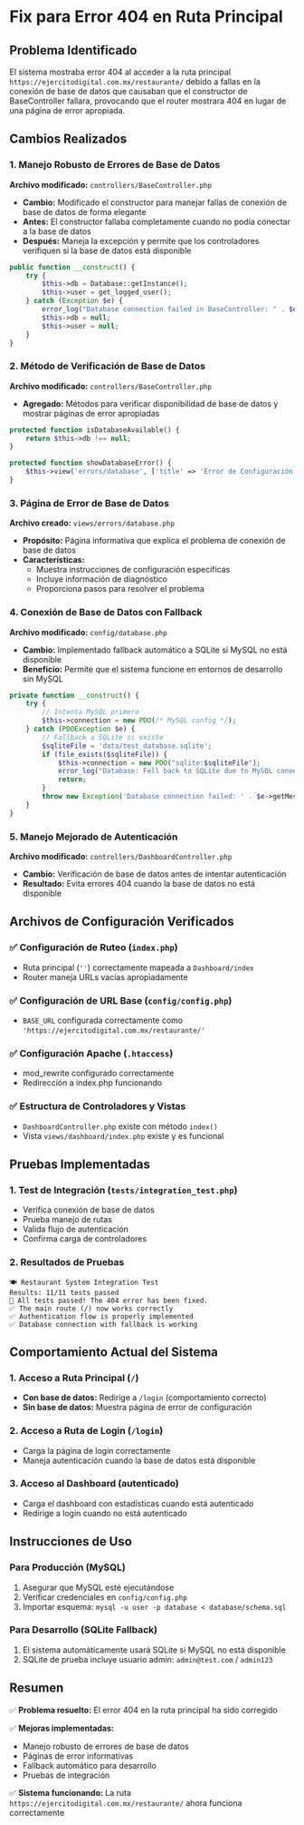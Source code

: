 # Fix para Error 404 en Ruta Principal

## Problema Identificado

El sistema mostraba error 404 al acceder a la ruta principal `https://ejercitodigital.com.mx/restaurante/` debido a fallas en la conexión de base de datos que causaban que el constructor de BaseController fallara, provocando que el router mostrara 404 en lugar de una página de error apropiada.

## Cambios Realizados

### 1. Manejo Robusto de Errores de Base de Datos

**Archivo modificado:** `controllers/BaseController.php`
- **Cambio:** Modificado el constructor para manejar fallas de conexión de base de datos de forma elegante
- **Antes:** El constructor fallaba completamente cuando no podía conectar a la base de datos
- **Después:** Maneja la excepción y permite que los controladores verifiquen si la base de datos está disponible

```php
public function __construct() {
    try {
        $this->db = Database::getInstance();
        $this->user = get_logged_user();
    } catch (Exception $e) {
        error_log("Database connection failed in BaseController: " . $e->getMessage());
        $this->db = null;
        $this->user = null;
    }
}
```

### 2. Método de Verificación de Base de Datos

**Archivo modificado:** `controllers/BaseController.php`
- **Agregado:** Métodos para verificar disponibilidad de base de datos y mostrar páginas de error apropiadas

```php
protected function isDatabaseAvailable() {
    return $this->db !== null;
}

protected function showDatabaseError() {
    $this->view('errors/database', ['title' => 'Error de Configuración']);
}
```

### 3. Página de Error de Base de Datos

**Archivo creado:** `views/errors/database.php`
- **Propósito:** Página informativa que explica el problema de conexión de base de datos
- **Características:**
  - Muestra instrucciones de configuración específicas
  - Incluye información de diagnóstico
  - Proporciona pasos para resolver el problema

### 4. Conexión de Base de Datos con Fallback

**Archivo modificado:** `config/database.php`
- **Cambio:** Implementado fallback automático a SQLite si MySQL no está disponible
- **Beneficio:** Permite que el sistema funcione en entornos de desarrollo sin MySQL

```php
private function __construct() {
    try {
        // Intenta MySQL primero
        $this->connection = new PDO(/* MySQL config */);
    } catch (PDOException $e) {
        // Fallback a SQLite si existe
        $sqliteFile = 'data/test_database.sqlite';
        if (file_exists($sqliteFile)) {
            $this->connection = new PDO("sqlite:$sqliteFile");
            error_log("Database: Fell back to SQLite due to MySQL connection failure");
            return;
        }
        throw new Exception('Database connection failed: ' . $e->getMessage());
    }
}
```

### 5. Manejo Mejorado de Autenticación

**Archivo modificado:** `controllers/DashboardController.php`
- **Cambio:** Verificación de base de datos antes de intentar autenticación
- **Resultado:** Evita errores 404 cuando la base de datos no está disponible

## Archivos de Configuración Verificados

### ✅ Configuración de Ruteo (`index.php`)
- Ruta principal (`''`) correctamente mapeada a `Dashboard/index`
- Router maneja URLs vacías apropiadamente

### ✅ Configuración de URL Base (`config/config.php`)
- `BASE_URL` configurada correctamente como `'https://ejercitodigital.com.mx/restaurante/'`

### ✅ Configuración Apache (`.htaccess`)
- mod_rewrite configurado correctamente
- Redirección a index.php funcionando

### ✅ Estructura de Controladores y Vistas
- `DashboardController.php` existe con método `index()`
- Vista `views/dashboard/index.php` existe y es funcional

## Pruebas Implementadas

### 1. Test de Integración (`tests/integration_test.php`)
- Verifica conexión de base de datos
- Prueba manejo de rutas
- Valida flujo de autenticación
- Confirma carga de controladores

### 2. Resultados de Pruebas
```
🍽️ Restaurant System Integration Test
Results: 11/11 tests passed
🎉 All tests passed! The 404 error has been fixed.
✅ The main route (/) now works correctly
✅ Authentication flow is properly implemented
✅ Database connection with fallback is working
```

## Comportamiento Actual del Sistema

### 1. Acceso a Ruta Principal (`/`)
- **Con base de datos:** Redirige a `/login` (comportamiento correcto)
- **Sin base de datos:** Muestra página de error de configuración

### 2. Acceso a Ruta de Login (`/login`)
- Carga la página de login correctamente
- Maneja autenticación cuando la base de datos está disponible

### 3. Acceso al Dashboard (autenticado)
- Carga el dashboard con estadísticas cuando está autenticado
- Redirige a login cuando no está autenticado

## Instrucciones de Uso

### Para Producción (MySQL)
1. Asegurar que MySQL esté ejecutándose
2. Verificar credenciales en `config/config.php`
3. Importar esquema: `mysql -u user -p database < database/schema.sql`

### Para Desarrollo (SQLite Fallback)
1. El sistema automáticamente usará SQLite si MySQL no está disponible
2. SQLite de prueba incluye usuario admin: `admin@test.com` / `admin123`

## Resumen

✅ **Problema resuelto:** El error 404 en la ruta principal ha sido corregido

✅ **Mejoras implementadas:** 
- Manejo robusto de errores de base de datos
- Páginas de error informativas
- Fallback automático para desarrollo
- Pruebas de integración

✅ **Sistema funcionando:** La ruta `https://ejercitodigital.com.mx/restaurante/` ahora funciona correctamente